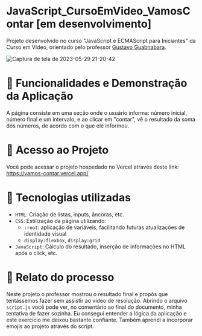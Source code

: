 # JavaScript_CursoEmVideo_VamosContar [em desenvolvimento]
Projeto desenvolvido no curso "JavaScript e ECMAScript para Iniciantes" da Curso em Vídeo, orientado pelo professor [Gustavo Guabnabara](https://github.com/gustavoguanabara).

![Captura de tela de 2023-05-29 21-20-42](https://github.com/karinoniesko/JavaScript_CursoEmVideo_VamosContar/assets/126200406/677650eb-efb9-4930-9bd2-989de602d61c)

# :round_pushpin: Funcionalidades e Demonstração da Aplicação
A página consiste em uma seção onde o usuário informa: número inicial, número final e um intervalo, e ao clicar em "contar", vê o resultado da soma dos números, de acordo com o que ele informou.

# :round_pushpin: Acesso ao Projeto
Você pode acessar o projeto hospedado no Vercel através deste link: https://vamos-contar.vercel.app/

# :round_pushpin: Tecnologias utilizadas
- `HTML`: Criação de listas, inputs, âncoras, etc.
- `CSS`: Estilização da página utilizando:
  - `:root`: aplicação de variáveis, facilitando futuras atualizações de identidade visual
  - `display:flexbox`, `display:grid`
- `JavaScript`: Cálculo do resultado, inserção de informações no HTML após o click, etc.
  
# :round_pushpin: Relato do processo
Neste projeto o professor mostrou o resultado final e propôs que tentássemos fazer sem assistir ao vídeo de resolução. Abrindo o arquivo `script.js` você pode ver, no comentário ao final do documento, minha tentativa de fazer sozinha. Eu consegui entender a lógica da aplicação e este exercício me deixou bastante confiante. Também aprendi a incorporar emojis ao projeto através do script.

